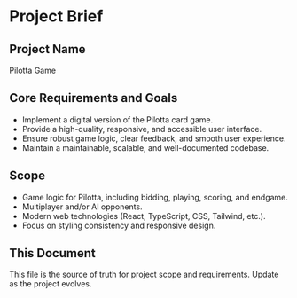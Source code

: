 # Project Brief

## Project Name
Pilotta Game

## Core Requirements and Goals
- Implement a digital version of the Pilotta card game.
- Provide a high-quality, responsive, and accessible user interface.
- Ensure robust game logic, clear feedback, and smooth user experience.
- Maintain a maintainable, scalable, and well-documented codebase.

## Scope
- Game logic for Pilotta, including bidding, playing, scoring, and endgame.
- Multiplayer and/or AI opponents.
- Modern web technologies (React, TypeScript, CSS, Tailwind, etc.).
- Focus on styling consistency and responsive design.

## This Document
This file is the source of truth for project scope and requirements. Update as the project evolves.
